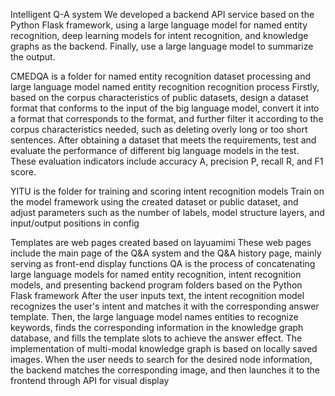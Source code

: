 Intelligent Q-A system
We developed a backend API service based on the Python Flask framework, using a large language model for named entity recognition, deep learning models for intent recognition, and knowledge graphs as the backend. Finally, use a large language model to summarize the output.

CMEDQA is a folder for named entity recognition dataset processing and large language model named entity recognition recognition process
Firstly, based on the corpus characteristics of public datasets, design a dataset format that conforms to the input of the big language model, convert it into a format that corresponds to the format, and further filter it according to the corpus characteristics needed, such as deleting overly long or too short sentences. After obtaining a dataset that meets the requirements, test and evaluate the performance of different big language models in the test. These evaluation indicators include accuracy A, precision P, recall R, and F1 score.

YITU is the folder for training and scoring intent recognition models
Train on the model framework using the created dataset or public dataset, and adjust parameters such as the number of labels, model structure layers, and input/output positions in config

Templates are web pages created based on layuamimi
These web pages include the main page of the Q&A system and the Q&A history page, mainly serving as front-end display functions
QA is the process of concatenating large language models for named entity recognition, intent recognition models, and presenting backend program folders based on the Python Flask framework
After the user inputs text, the intent recognition model recognizes the user's intent and matches it with the corresponding answer template. Then, the large language model names entities to recognize keywords, finds the corresponding information in the knowledge graph database, and fills the template slots to achieve the answer effect. The implementation of multi-modal knowledge graph is based on locally saved images. When the user needs to search for the desired node information, the backend matches the corresponding image, and then launches it to the frontend through API for visual display
